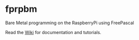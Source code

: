 # fprpbm
Bare Metal programming on the RaspberryPi using FreePascal

Read the [Wiki](../../wiki) for documentation and tutorials.
